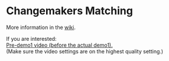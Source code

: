 # Changemakers Matching

More information in the [wiki](https://github.com/jlmacle/changemakers-matchmaking_front-end/wiki).


If you are interested:
<br>
[Pre-demo1 video (before the actual demo1).](https://drive.google.com/file/d/19A-nXrJ2H6QagX-wq2PRWwaI64EGbo6i/view?usp=sharing)<br>
(Make sure the video settings are on the highest quality setting.)





